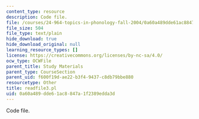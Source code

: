 ```yaml
---
content_type: resource
description: Code file.
file: /courses/24-964-topics-in-phonology-fall-2004/0a60a489dde61ac8847a1f2389edda3d_readfile3.pl
file_size: 504
file_type: text/plain
hide_download: true
hide_download_original: null
learning_resource_types: []
license: https://creativecommons.org/licenses/by-nc-sa/4.0/
ocw_type: OCWFile
parent_title: Study Materials
parent_type: CourseSection
parent_uid: f600f19d-ae22-b3f4-9437-c8db79bbe880
resourcetype: Other
title: readfile3.pl
uid: 0a60a489-dde6-1ac8-847a-1f2389edda3d
---
```

Code file.